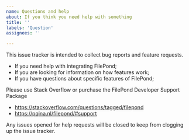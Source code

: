 ```yaml
---
name: Questions and help
about: If you think you need help with something
title: ''
labels: 'Question'
assignees: ''

---
```

This issue tracker is intended to collect bug reports and feature requests.

- If you need help with integrating FilePond;
- If you are looking for information on how features work;
- If you have questions about specific features of FilePond;

Please use Stack Overflow or purchase the FilePond Developer Support Package
- https://stackoverflow.com/questions/tagged/filepond
- https://pqina.nl/filepond/#support

Any issues opened for help requests will be closed to keep from clogging up the issue tracker.
